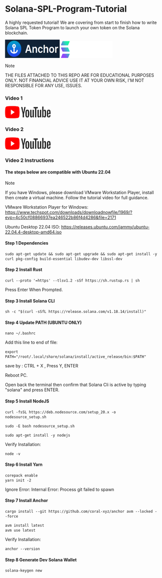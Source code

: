 # Solana-SPL-Program-Tutorial

A highly requested tutorial! We are covering from start to finish how to write Solana SPL Token Program to launch your own token on the Solana blockchain. 


<img src="https://raw.githubusercontent.com/net2devcrypto/misc/main/anchorlogo.png" width="180" height="60"> <img src="https://raw.githubusercontent.com/net2devcrypto/misc/main/sol-logo.png" width="170" height="55">

> [!NOTE]  
> THE FILES ATTACHED TO THIS REPO ARE FOR EDUCATIONAL PURPOSES ONLY.
> NOT FINANCIAL ADVICE
> USE IT AT YOUR OWN RISK, I'M NOT RESPONSIBLE FOR ANY USE, ISSUES.

<h3>Video 1</h3>

<a href="https://youtu.be/g2YK_YBWA9A" target="_blank"><img src="https://github.com/net2devcrypto/misc/blob/main/ytlogo2.png" width="150" height="40"></a>

<h3>Video 2</h3>

<a href="https://youtu.be/tzaZJXS7AWM" target="_blank"><img src="https://github.com/net2devcrypto/misc/blob/main/ytlogo2.png" width="150" height="40"></a>

<h3>Video 2 Instructions</h3>

<h4>The steps below are compatible with Ubuntu 22.04</h4>

> [!NOTE]  
> If you have Windows, please download VMware Workstation Player, install then create a virtual machine. Follow the tutorial video for full guidance.
> 
> VMware Workstation Player for Windows: https://www.techspot.com/downloads/downloadnowfile/1969/?evp=4c50cf08866937ea246522b86f4d4286&file=2171
>
> Ubuntu Desktop 22.04 ISO: https://releases.ubuntu.com/jammy/ubuntu-22.04.4-desktop-amd64.iso
> 

<h4>Step 1 Dependencies</h4>

```shell
sudo apt-get update && sudo apt-get upgrade && sudo apt-get install -y curl pkg-config build-essential libudev-dev libssl-dev
```

<h4>Step 2 Install Rust</h4>

```shell
curl --proto '=https' --tlsv1.2 -sSf https://sh.rustup.rs | sh
```
Press Enter When Prompted.

<h4>Step 3 Install Solana CLI</h4>

```shell
sh -c "$(curl -sSfL https://release.solana.com/v1.18.14/install)"
```

<h4>Step 4 Update PATH (UBUNTU ONLY)</h4>

```shell
nano ~/.bashrc
```

Add this line to end of file:

```shell
export PATH="/root/.local/share/solana/install/active_release/bin:$PATH"
```

save by :  CTRL + X , Press Y, ENTER

Reboot PC.

Open back the terminal then confirm that Solana Cli is active by typing "solana" and press ENTER.

<h4>Step 5 Install NodeJS</h4>

```shell
curl -fsSL https://deb.nodesource.com/setup_20.x -o nodesource_setup.sh
```

```shell
sudo -E bash nodesource_setup.sh
```

```shell
sudo apt-get install -y nodejs
```

Verify Installation:

```shell
node -v
```

<h4>Step 6 Install Yarn</h4>

```shell
corepack enable
yarn init -2
```

Ignore Error: Internal Error: Process git failed to spawn

<h4>Step 7 Install Anchor</h4>

```shell
cargo install --git https://github.com/coral-xyz/anchor avm --locked --force
```

```shell
avm install latest
avm use latest
```

Verify Installation:

```shell
anchor --version
```

<h4>Step 8 Generate Dev Solana Wallet </h4>

```shell
solana-keygen new
```

